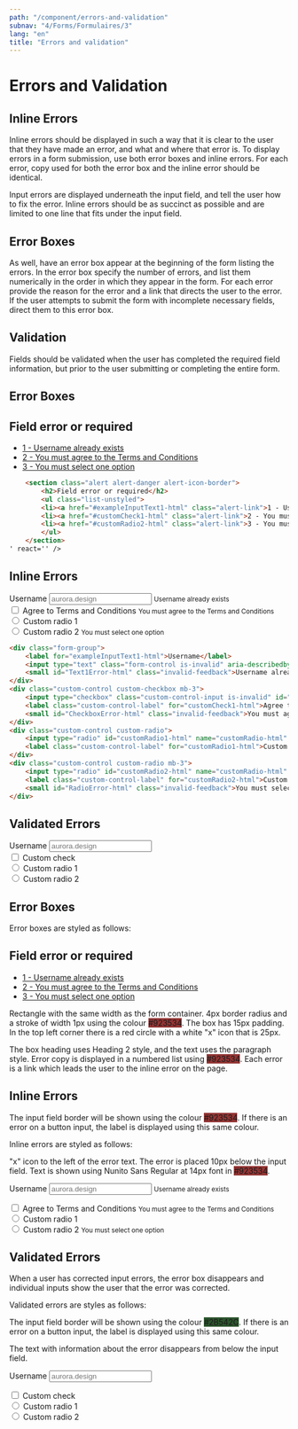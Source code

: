 ```yaml
---
path: "/component/errors-and-validation"
subnav: "4/Forms/Formulaires/3"
lang: "en"
title: "Errors and validation"
---
```


<helmet>
<title> Errors and Validation - Aurora Design System </title>
</helmet>

# Errors and Validation

## Inline Errors

Inline errors should be displayed in such a way that it is clear to the user that they have made an error, and what and where that error is. To display errors in a form submission, use both error boxes and inline errors. For each error, copy used for both the error box and the inline error should be identical.

Input errors are displayed underneath the input field, and tell the user how to fix the error. Inline errors should be as succinct as possible and are limited to one line that fits under the input field.

## Error Boxes

As well, have an error box appear at the beginning of the form listing the errors. In the error box specify the number of errors, and list them numerically in the order in which they appear in the form. For each error provide the reason for the error and a link that directs the user to the error. If the user attempts to submit the form with incomplete necessary fields, direct them to this error box.

## Validation

Fields should be validated when the user has completed the required field information, but prior to the user submitting or completing the entire form.

<documentationtabs>
      <doctabpanel type="html">
          

## Error Boxes

<section class="alert alert-danger alert-icon-border">
    <h2>Field error or required</h2>
    <ul class="list-unstyled">
    <li><a href="#exampleInputText1-html" class="alert-link">1 - Username already exists</a></li>
    <li><a href="#customCheck1-html" class="alert-link">2 - You must agree to the Terms and Conditions</a></li>
    <li><a href="#customRadio2-html" class="alert-link">3 - You must select one option</a></li>
    </ul>
</section>

```html
    <section class="alert alert-danger alert-icon-border">
        <h2>Field error or required</h2>
        <ul class="list-unstyled">
        <li><a href="#exampleInputText1-html" class="alert-link">1 - Username already exists</a></li>
        <li><a href="#customCheck1-html" class="alert-link">2 - You must agreed to the Terms and Conditions</a></li>
        <li><a href="#customRadio2-html" class="alert-link">3 - You must select one option</a></li>
        </ul>
    </section>
' react='' />
```

## Inline Errors

<div class="form-group">
    <label for="exampleInputText1-html">Username</label>
    <input type="text" class="form-control is-invalid" aria-describedby="Text1Error-html" id="exampleInputText1-html" placeholder="aurora.design">
    <small id="Text1Error-html" class="invalid-feedback">Username already exists</small>
</div>

<div class="custom-control custom-checkbox mb-3">
    <input type="checkbox" class="custom-control-input is-invalid" id="customCheck1-html" aria-describedby="CheckboxError-html">
    <label class="custom-control-label" for="customCheck1-html">Agree to Terms and Conditions</label>
    <small id="CheckboxError-html" class="invalid-feedback">You must agree to the Terms and Conditions</small>
</div>

<div class="custom-control custom-radio">
    <input type="radio" id="customRadio1-html" name="customRadio-html" class="custom-control-input is-invalid" aria-describedby="RadioError-html">
    <label class="custom-control-label" for="customRadio1-html">Custom radio 1</label>
</div>
    
<div class="custom-control custom-radio mb-3">
    <input type="radio" id="customRadio2-html" name="customRadio-html" class="custom-control-input  is-invalid" aria-describedby="RadioError-html">
    <label class="custom-control-label" for="customRadio2-html">Custom radio 2</label>
    <small id="RadioError-html" class="invalid-feedback">You must select one option</small>
</div>
          
```html
<div class="form-group">
    <label for="exampleInputText1-html">Username</label>
    <input type="text" class="form-control is-invalid" aria-describedby="Text1Error-html" id="exampleInputText1-html" placeholder="aurora.design">
    <small id="Text1Error-html" class="invalid-feedback">Username already exists</small>
</div>                
<div class="custom-control custom-checkbox mb-3">
    <input type="checkbox" class="custom-control-input is-invalid" id="customCheck1-html" aria-describedby="CheckboxError-html">
    <label class="custom-control-label" for="customCheck1-html">Agree to Terms and Conditions</label>
    <small id="CheckboxError-html" class="invalid-feedback">You must agree to the Terms and Conditions</small>
</div>
<div class="custom-control custom-radio">
    <input type="radio" id="customRadio1-html" name="customRadio-html" class="custom-control-input is-invalid" aria-describedby="RadioError-html">
    <label class="custom-control-label" for="customRadio1-html">Custom radio 1</label>
</div> 
<div class="custom-control custom-radio mb-3">
    <input type="radio" id="customRadio2-html" name="customRadio-html" class="custom-control-input  is-invalid" aria-describedby="RadioError-html">
    <label class="custom-control-label" for="customRadio2-html">Custom radio 2</label>
    <small id="RadioError-html" class="invalid-feedback">You must select one option</small>
</div>
```

## Validated Errors

<div class="form-group">
    <label for="exampleInputText2-html">Username</label>
    <input type="text" class="form-control is-valid" aria-describedby="Text1Error-html" id="exampleInputText2-html" placeholder="aurora.design">
</div>

<div class="custom-control custom-checkbox mb-3">
    <input type="checkbox" class="custom-control-input is-valid" id="customCheck2-html">
    <label class="custom-control-label" for="customCheck2-html">Custom check</label>
</div>

<div class="custom-control custom-radio">
    <input type="radio" id="customRadio3-html" name="customRadio2-html" class="custom-control-input is-valid">
    <label class="custom-control-label" for="customRadio3-html">Custom radio 1</label>
    </div>
<div class="custom-control custom-radio">
    <input type="radio" id="customRadio4-html" name="customRadio2-html" class="custom-control-input  is-valid">
    <label class="custom-control-label" for="customRadio4-html">Custom radio 2</label>
</div>

</doctabpanel>
      <doctabpanel type="react">
      </doctabpanel>
      <doctabpanel type="design">
    

## Error Boxes
          
Error boxes are styled as follows:

<section class="alert alert-danger alert-icon-border">
    <h2>Field error or required</h2>
    <ul class="list-unstyled">
    <li><a href="#exampleInputText1-design" class="alert-link">1 - Username already exists</a></li>
    <li><a href="#customCheck1-design" class="alert-link">2 - You must agree to the Terms and Conditions</a></li>
    <li><a href="#customRadio2-design" class="alert-link">3 - You must select one option</a></li>
    </ul>
</section>

Rectangle with the same width as the form container. 4px border radius and a stroke of width 1px using the colour <badge style="background-color: #923534;">#923534</badge>. The box has 15px padding. In the top left corner there is a red circle with a white "x" icon that is 25px.

The box heading uses Heading 2 style, and the text uses the paragraph style. Error copy is displayed in a numbered list using <badge style="background-color: #923534;">#923534</badge>. Each error is a link which leads the user to the inline error on the page.  

## Inline Errors

The input field border will be shown using the colour <badge style="background-color: #923534;">#923534</badge>. If there is an error on a button input, the label is displayed using this same colour.

Inline errors are styled as follows:

"x" icon to the left of the error text. The error is placed 10px below the input field. Text is shown using Nunito Sans Regular at 14px font in <badge style="background-color: #923534;">#923534</badge>.

<label for="exampleInputText1-design">Username</label>
<input type="text" class="form-control is-invalid" aria-describedby="Text1Error-design" id="exampleInputText1-design" placeholder="aurora.design">
<small id="Text1Error-design" class="invalid-feedback">Username already exists</small>

<div class="custom-control custom-checkbox mb-3">
    <input type="checkbox" class="custom-control-input is-invalid" id="customCheck1-design" aria-describedby="CheckboxError-design">
    <label class="custom-control-label" for="customCheck1-design">Agree to Terms and Conditions</label>
    <small id="CheckboxError-design" class="invalid-feedback">You must agree to the Terms and Conditions</small>
</div>


<div class="custom-control custom-radio">
    <input type="radio" id="customRadio1-design" name="customRadio-design" class="custom-control-input is-invalid" aria-describedby="RadioError-design">
    <label class="custom-control-label" for="customRadio1-design">Custom radio 1</label>
    </div>
    
<div class="custom-control custom-radio mb-3">
    <input type="radio" id="customRadio2-design" name="customRadio-design" class="custom-control-input  is-invalid" aria-describedby="RadioError-design">
    <label class="custom-control-label" for="customRadio2-design">Custom radio 2</label>
    <small id="RadioError-design" class="invalid-feedback">You must select one option</small>
</div>


## Validated Errors

When a user has corrected input errors, the error box disappears and individual inputs show the user that the error was corrected. 

Validated errors are styles as follows:

The input field border will be shown using the colour <badge style="background-color: #2B542C;">#2B542C</badge>. If there is an error on a button input, the label is displayed using this same colour.

The text with information about the error disappears from below the input field. 

<label for="exampleInputText2">Username</label>
<input type="text" class="form-control is-valid" aria-describedby="Text1Error" id="exampleInputText2" placeholder="aurora.design">

<div class="custom-control custom-checkbox mb-3">
    <input type="checkbox" class="custom-control-input is-valid" id="customCheck2">
    <label class="custom-control-label" for="customCheck2">Custom check</label>
</div>

<div class="custom-control custom-radio">
    <input type="radio" id="customRadio3" name="customRadio2" class="custom-control-input is-valid">
    <label class="custom-control-label" for="customRadio3">Custom radio 1</label>
    </div>
<div class="custom-control custom-radio">
    <input type="radio" id="customRadio4" name="customRadio2" class="custom-control-input  is-valid">
    <label class="custom-control-label" for="customRadio4">Custom radio 2</label>
</div>

</doctabpanel>
    </documentationtabs>


